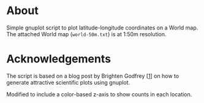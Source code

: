 # About

Simple gnuplot script to plot latitude-longitude coordinates on a World map. The attached World map (`world-50m.txt`) is at 1:50m resolution. 

# Acknowledgements

The script is based on a blog post by Brighten Godfrey [[1]] on how to generate attractive scientific plots using gnuplot.

Modified to include a color-based z-axis to show counts in each location.

[1]: http://youinfinitesnake.blogspot.de/2011/02/attractive-scientific-plots-with.html
